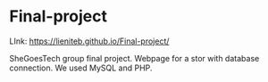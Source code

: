 # Final-project

LInk: https://lieniteb.github.io/Final-project/

SheGoesTech group final project. Webpage for a stor with database connection. We used MySQL and PHP. 
